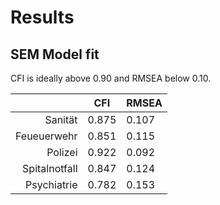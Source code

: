# Results

## SEM Model fit
CFI is ideally above 0.90 and RMSEA below 0.10.

|             |CFI  |RMSEA
|------------:|-----|-----
|Sanität      |0.875|0.107
|Feueuerwehr  |0.851|0.115
|Polizei      |0.922|0.092
|Spitalnotfall|0.847|0.124
|Psychiatrie  |0.782|0.153
